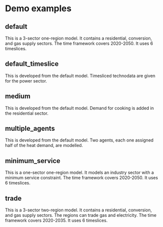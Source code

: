 # Demo examples

## default

This is a 3-sector one-region model.
It contains a residential, conversion, and gas supply sectors.
The time framework covers 2020-2050.
It uses 6 timeslices.

## default_timeslice

This is developed from the default model.
Timesliced technodata are given for the power sector.

## medium

This is developed from the default model.
Demand for cooking is added in the residential sector.

## multiple_agents

This is developed from the default model.
Two agents, each one assigned half of the heat demand, are modelled.

## minimum_service

This is a one-sector one-region model.
It models an industry sector with a minimum service constraint.
The time framework covers 2020-2050.
It uses 6 timeslices.

## trade

This is a 3-sector two-region model.
It contains a residential, conversion, and gas supply sectors.
The regions can trade gas and electricity.
The time framework covers 2020-2035.
It uses 6 timeslices.
